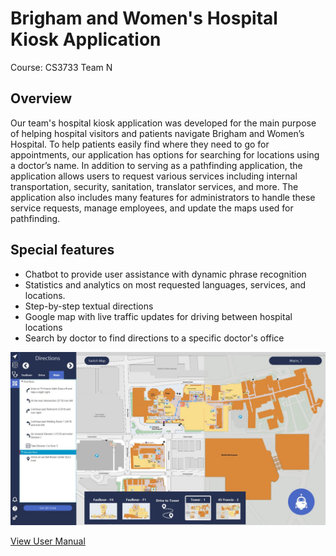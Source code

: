 # Brigham and Women's Hospital Kiosk Application
Course: CS3733
Team N
## Overview
Our team's hospital kiosk application was developed for the main purpose of helping hospital visitors and patients navigate Brigham and Women’s Hospital. 
To help patients easily find where they need to go for appointments, our application has options for searching for locations using a doctor’s name. 
In addition to serving as a pathfinding application, the application allows users to request various services including internal transportation, security, sanitation, translator services, and more. 
The application also includes many features for administrators to handle these service requests, manage employees, and update the maps used for pathfinding.
## Special features
* Chatbot to provide user assistance with dynamic phrase recognition
* Statistics and analytics on most requested languages, services, and locations.
* Step-by-step textual directions
* Google map with live traffic updates for driving between hospital locations
* Search by doctor to find directions to a specific doctor's office

<p align="center">
  <img src="https://github.com/kofichtner/Hospital_Kiosk_Application/blob/master/screenshots/BWH_map.JPG"
</p>
  
[View User Manual](https://github.com/kofichtner/Hospital_Kiosk_Application/blob/master/TeamN_UserManual.pdf)
